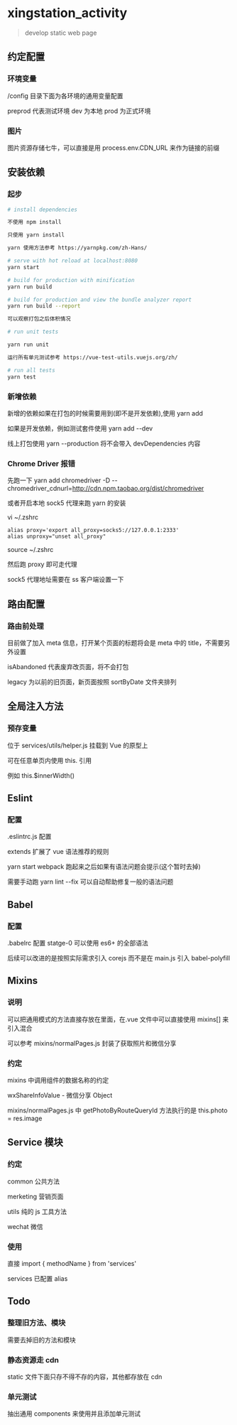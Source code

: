 # xingstation_activity

> develop static web page

## 约定配置

### 环境变量

/config 目录下面为各环境的通用变量配置

preprod 代表测试环境
dev 为本地
prod 为正式环境

### 图片

图片资源存储七牛，可以直接是用 process.env.CDN_URL 来作为链接的前缀

## 安装依赖

### 起步

```bash
# install dependencies

不使用 npm install

只使用 yarn install

yarn 使用方法参考 https://yarnpkg.com/zh-Hans/

# serve with hot reload at localhost:8080
yarn start

# build for production with minification
yarn run build

# build for production and view the bundle analyzer report
yarn run build --report

可以观察打包之后体积情况

# run unit tests

yarn run unit

运行所有单元测试参考 https://vue-test-utils.vuejs.org/zh/

# run all tests
yarn test
```

### 新增依赖

新增的依赖如果在打包的时候需要用到(即不是开发依赖),使用 yarn add

如果是开发依赖，例如测试套件使用 yarn add --dev

线上打包使用 yarn --production 将不会带入 devDependencies 内容

### Chrome Driver 报错

先跑一下 yarn add chromedriver -D --chromedriver_cdnurl=http://cdn.npm.taobao.org/dist/chromedriver

或者开启本地 sock5 代理来跑 yarn 的安装

vi ~/.zshrc

```
alias proxy='export all_proxy=socks5://127.0.0.1:2333'
alias unproxy="unset all_proxy"
```

source ~/.zshrc

然后跑 proxy 即可走代理

sock5 代理地址需要在 ss 客户端设置一下

## 路由配置

### 路由前处理

目前做了加入 meta 信息，打开某个页面的标题将会是 meta 中的 title，不需要另外设置

isAbandoned 代表废弃改页面，将不会打包

legacy 为以前的旧页面，新页面按照 sortByDate 文件夹排列

## 全局注入方法

### 预存变量

位于 services/utils/helper.js 挂载到 Vue 的原型上

可在任意单页内使用 this. 引用

例如 this.$innerWidth()

## Eslint

### 配置

.eslintrc.js 配置

extends 扩展了 vue 语法推荐的规则

yarn start webpack 跑起来之后如果有语法问题会提示(这个暂时去掉)

需要手动跑 yarn lint --fix 可以自动帮助修复一般的语法问题

## Babel

### 配置

.babelrc 配置 statge-0 可以使用 es6+ 的全部语法

后续可以改进的是按照实际需求引入 corejs 而不是在 main.js 引入 babel-polyfill

## Mixins

### 说明

可以把通用模式的方法直接存放在里面，在.vue 文件中可以直接使用 mixins[] 来引入混合

可以参考 mixins/normalPages.js 封装了获取照片和微信分享

### 约定

mixins 中调用组件的数据名称的约定

wxShareInfoValue - 微信分享 Object

mixins/normalPages.js 中 getPhotoByRouteQueryId 方法执行的是 this.photo = res.image

## Service 模块

### 约定

common 公共方法

merketing 营销页面

utils 纯的 js 工具方法

wechat 微信

### 使用

直接 import { methodName } from 'services'

services 已配置 alias

## Todo

### 整理旧方法、模块

需要去掉旧的方法和模块

### 静态资源走 cdn

static 文件下面只存不得不存的内容，其他都存放在 cdn

### 单元测试

抽出通用 components 来使用并且添加单元测试

